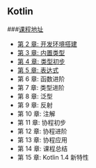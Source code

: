 ## Kotlin

###[课程地址](https://coding.imooc.com/learn/list/398.html)

- [第 2 章: 开发环境搭建](./chapter/c2/chapter_2.md)
- [第 3 章: 内置类型](./chapter/c3/chapter_3.md)
- [第 4 章: 类型初步](./chapter/c4/chapter_4.md)
- [第 5 章: 表达式](./chapter/c5/chapter_5.md)
- 第 6 章: 函数进阶
- 第 7 章: 类型进阶
- 第 8 章: 泛型
- 第 9 章: 反射
- 第 10 章: 注解
- 第 11 章: 协程初步
- 第 12 章: 协程进阶
- 第 13 章: 协程应用
- 第 14 章: 课程总结
- 第 15 章: Kotlin 1.4 新特性

